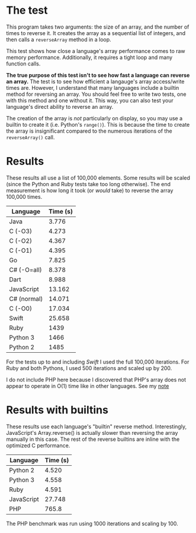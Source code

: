 # The test

This program takes two arguments: the size of an array, and the number of times to reverse it. It creates the array as a sequential list of integers, and then calls a `reverseArray` method in a loop.

This test shows how close a language's array performance comes to raw memory performance. Additionally, it requires a tight loop and many function calls.

**The true purpose of this test isn't to see how fast a language can reverse an array.** The test is to see how efficient a langauge's array access/write times are. However, I understand that many languages include a builtin method for reversing an array. You should feel free to write two tests, one with this method and one without it. This way, you can also test your language's direct ability to reverse an array.

The creation of the array is *not* particularly on display, so you may use a builtin to create it (i.e. Python's `range()`). This is because the time to create the array is insignificant compared to the numerous iterations of the `reverseArray()` call.

# Results

These results all use a list of 100,000 elements. Some results will be scaled (since the Python and Ruby tests take too long otherwise). The end measurement is how long it took (or *would* take) to reverse the array 100,000 times.

| Language   | Time (s) |
|------------|----------|
|Java        |3.776     |
|C (-O3)     |4.273     |
|C (-O2)     |4.367     |
|C (-O1)     |4.395     |
|Go          |7.825     |
|C# (-O=all) |8.378     |
|Dart        |8.988     |
|JavaScript  |13.162    |
|C# (normal) |14.071    |
|C (-O0)     |17.034    |
|Swift       |25.658    |
|Ruby        |1439      |
|Python 3    |1466      |
|Python 2    |1485      |

For the tests up to and including *Swift* I used the full 100,000 iterations. For Ruby and both Pythons, I used 500 iterations and scaled up by 200.

I do not include PHP here because I discovered that PHP's array does not appear to operate in O(1) time like in other languages. See my [note](php/note.md)

# Results with builtins

These results use each language's "builtin" reverse method. Interestingly, JavaScript's Array.reverse() is actually slower than reversing the array manually in this case. The rest of the reverse builtins are inline with the optimized C performance.

| Language  | Time (s) |
|-----------|----------|
|Python 2   |4.520     |
|Python 3   |4.558     |
|Ruby       |4.591     |
|JavaScript |27.748    |
|PHP        |765.8     |

The PHP benchmark was run using 1000 iterations and scaling by 100.
